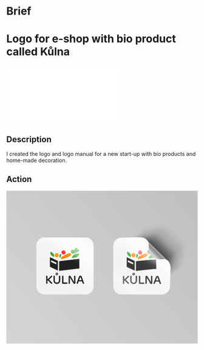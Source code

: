 # Brief

# Logo for e-shop with bio product called Kůlna

![image](natisklogo.pdf)

## Description
I created the logo and logo manual for a new start-up with bio products and home-made decoration. 

## Action

![image](samolepky.png)
